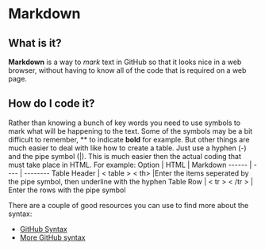 # Markdown
## What is it?
**Markdown** is a way to *mark* text in GitHub so that it looks nice in a web browser, without having to know all of the code that is required on a web page.
## How do I code it?
Rather than knowing a bunch of key words you need to use symbols to mark what will be happening to the text. Some of the symbols may be a bit difficult to remember, ** to indicate **bold** for example.
But other things are much easier to deal with like how to create a table. Just use a hyphen (-) and the pipe symbol (|). This is much easier then the actual coding that must take place in HTML. For example:
Option | HTML | Markdown
------ | ---- | --------
Table Header | < table > < th> |Enter the items seperated by the pipe symbol, then underline with the hyphen
Table Row | < tr > < /tr > | Enter the rows with the pipe symbol

There are a couple of good resources you can use to find more about the syntax:
- [GitHub Syntax](https://guides.github.com/features/mastering-markdown/)
- [More GitHub syntax](https://docs.github.com/en/github/writing-on-github/basic-writing-and-formatting-syntax)
